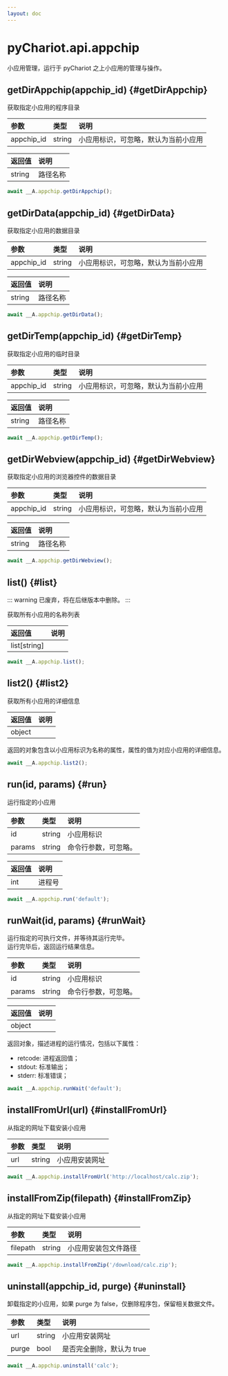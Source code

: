 ```yaml
---
layout: doc
---
```


# pyChariot.api.appchip <Badge type="tip" text="Since 25.3.5.1" />

小应用管理，运行于 pyChariot 之上小应用的管理与操作。

## getDirAppchip(appchip_id) <Badge type="tip" text="Since 25.3.5.1" /> {#getDirAppchip}

获取指定小应用的程序目录

| 参数         | 类型     | 说明                 |
|:-----------|:-------|:-------------------|
| appchip_id | string | 小应用标识，可忽略，默认为当前小应用 |   

| 返回值    | 说明   |
|:-------|:-----|
| string | 路径名称 |

```javascript
await __A.appchip.getDirAppchip();
```

## getDirData(appchip_id) <Badge type="tip" text="Since 25.3.5.1" /> {#getDirData}

获取指定小应用的数据目录

| 参数         | 类型     | 说明                 |
|:-----------|:-------|:-------------------|
| appchip_id | string | 小应用标识，可忽略，默认为当前小应用 |   

| 返回值    | 说明   |
|:-------|:-----|
| string | 路径名称 |

```javascript
await __A.appchip.getDirData();
```

## getDirTemp(appchip_id) <Badge type="tip" text="Since 25.3.5.1" /> {#getDirTemp}

获取指定小应用的临时目录

| 参数         | 类型     | 说明                 |
|:-----------|:-------|:-------------------|
| appchip_id | string | 小应用标识，可忽略，默认为当前小应用 |   

| 返回值    | 说明   |
|:-------|:-----|
| string | 路径名称 |

```javascript
await __A.appchip.getDirTemp();
```

## getDirWebview(appchip_id) <Badge type="tip" text="Since 25.3.5.1" /> {#getDirWebview}

获取指定小应用的浏览器控件的数据目录

| 参数         | 类型     | 说明                 |
|:-----------|:-------|:-------------------|
| appchip_id | string | 小应用标识，可忽略，默认为当前小应用 |   

| 返回值    | 说明   |
|:-------|:-----|
| string | 路径名称 |

```javascript
await __A.appchip.getDirWebview();
```

## list() <Badge type="tip" text="Since 25.3.5.1" /> {#list}

::: warning 已废弃，将在后继版本中删除。
:::

获取所有小应用的名称列表

| 返回值          | 说明 |
|:-------------|:---|
| list[string] |    |

```javascript
await __A.appchip.list();
```

## list2() <Badge type="tip" text="Since 25.4.2.1" /> {#list2}

获取所有小应用的详细信息

| 返回值    | 说明 |
|:-------|:---|
| object |    |

返回的对象包含以小应用标识为名称的属性，属性的值为对应小应用的详细信息。

```javascript
await __A.appchip.list2();
```

## run(id, params) <Badge type="tip" text="Since 25.3.5.1" /> {#run}

运行指定的小应用

| 参数     | 类型     | 说明         |
|:-------|:-------|:-----------|
| id     | string | 小应用标识      |   
| params | string | 命令行参数，可忽略。 |   

| 返回值 | 说明  |
|:----|:----|
| int | 进程号 |

```javascript
await __A.appchip.run('default');
```

## runWait(id, params) <Badge type="tip" text="Since 25.3.5.1" /> {#runWait}

运行指定的可执行文件，并等待其运行完毕。<br />运行完毕后，返回运行结果信息。

| 参数     | 类型     | 说明         |
|:-------|:-------|:-----------|
| id     | string | 小应用标识      |   
| params | string | 命令行参数，可忽略。 |   

| 返回值    | 说明 |
|:-------|:---|
| object |    |

返回对象，描述进程的运行情况，包括以下属性：

- retcode: 进程返回值；
- stdout: 标准输出；
- stderr: 标准错误；

```javascript
await __A.appchip.runWait('default');
```

## installFromUrl(url) <Badge type="tip" text="Since 25.5.1.1" /> {#installFromUrl}

从指定的网址下载安装小应用

| 参数  | 类型     | 说明      |
|:----|:-------|:--------|
| url | string | 小应用安装网址 |   

```javascript
await __A.appchip.installFromUrl('http://localhost/calc.zip');
```

## installFromZip(filepath) <Badge type="tip" text="Since 25.5.1.1" /> {#installFromZip}

从指定的网址下载安装小应用

| 参数       | 类型     | 说明         |
|:---------|:-------|:-----------|
| filepath | string | 小应用安装包文件路径 |   

```javascript
await __A.appchip.installFromZip('/download/calc.zip');
```

## uninstall(appchip_id, purge) <Badge type="tip" text="Since 25.5.1.1" /> {#uninstall}

卸载指定的小应用，如果 purge 为 false，仅删除程序包，保留相关数据文件。

| 参数    | 类型     | 说明              |
|:------|:-------|:----------------|
| url   | string | 小应用安装网址         |   
| purge | bool   | 是否完全删除，默认为 true |   

```javascript
await __A.appchip.uninstall('calc');
```
